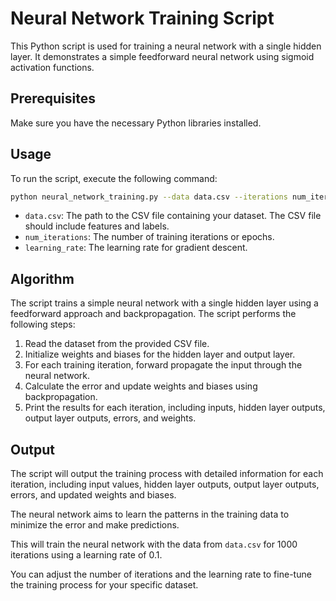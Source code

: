 # Neural Network Training Script

This Python script is used for training a neural network with a single hidden layer. It demonstrates a simple feedforward neural network using sigmoid activation functions.

## Prerequisites

Make sure you have the necessary Python libraries installed.
## Usage

To run the script, execute the following command:

```bash
python neural_network_training.py --data data.csv --iterations num_iterations --eta learning_rate
```

- `data.csv`: The path to the CSV file containing your dataset. The CSV file should include features and labels.
- `num_iterations`: The number of training iterations or epochs.
- `learning_rate`: The learning rate for gradient descent.

## Algorithm

The script trains a simple neural network with a single hidden layer using a feedforward approach and backpropagation. The script performs the following steps:

1. Read the dataset from the provided CSV file.
2. Initialize weights and biases for the hidden layer and output layer.
3. For each training iteration, forward propagate the input through the neural network.
4. Calculate the error and update weights and biases using backpropagation.
5. Print the results for each iteration, including inputs, hidden layer outputs, output layer outputs, errors, and weights.

## Output

The script will output the training process with detailed information for each iteration, including input values, hidden layer outputs, output layer outputs, errors, and updated weights and biases.

The neural network aims to learn the patterns in the training data to minimize the error and make predictions.


This will train the neural network with the data from `data.csv` for 1000 iterations using a learning rate of 0.1.

You can adjust the number of iterations and the learning rate to fine-tune the training process for your specific dataset.
